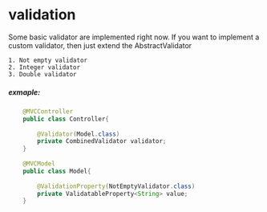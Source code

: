 # validation
Some basic validator are implemented right now. If you want to implement a custom validator, then just extend the AbstractValidator

    1. Not empty validator
    2. Integer validator
    3. Double validator
    
##### exmaple:

```java
    @MVCController
    public class Controller{
    
        @Validator(Model.class)
        private CombinedValidator validator;
    }
    
    @MVCModel
    public class Model{
    
        @ValidationProperty(NotEmptyValidator.class)
        private ValidatableProperty<String> value;
    }
```